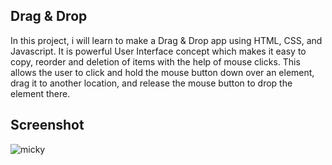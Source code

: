 ## Drag & Drop

In this project, i will learn to make a Drag & Drop app using HTML, CSS, and Javascript. It is powerful User Interface concept
which makes it easy to copy, reorder and deletion of items with the help of mouse clicks. This allows the user to click and hold the mouse button down over an element, 
drag it to another location, and release the mouse button to drop the element there.

## Screenshot

![micky](https://user-images.githubusercontent.com/67471717/123546192-3bd8a300-d779-11eb-8632-ba787baafa6f.PNG)
